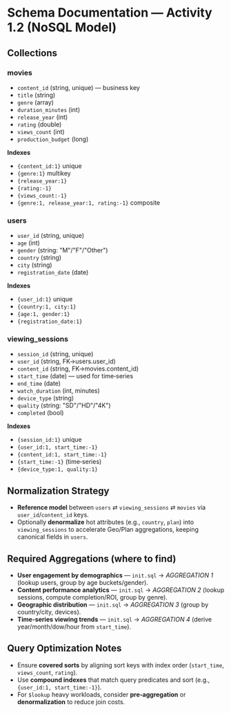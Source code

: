 # Schema Documentation — Activity 1.2 (NoSQL Model)

## Collections

### movies
- `content_id` (string, unique) — business key
- `title` (string)
- `genre` (array<string>)
- `duration_minutes` (int)
- `release_year` (int)
- `rating` (double)
- `views_count` (int)
- `production_budget` (long)

**Indexes**
- `{content_id:1}` unique
- `{genre:1}` multikey
- `{release_year:1}`
- `{rating:-1}`
- `{views_count:-1}`
- `{genre:1, release_year:1, rating:-1}` composite

### users
- `user_id` (string, unique)
- `age` (int)
- `gender` (string: "M"/"F"/"Other")
- `country` (string)
- `city` (string)
- `registration_date` (date)

**Indexes**
- `{user_id:1}` unique
- `{country:1, city:1}`
- `{age:1, gender:1}`
- `{registration_date:1}`

### viewing_sessions
- `session_id` (string, unique)
- `user_id` (string, FK→users.user_id)
- `content_id` (string, FK→movies.content_id)
- `start_time` (date) — used for time‑series
- `end_time` (date)
- `watch_duration` (int, minutes)
- `device_type` (string)
- `quality` (string: "SD"/"HD"/"4K")
- `completed` (bool)

**Indexes**
- `{session_id:1}` unique
- `{user_id:1, start_time:-1}`
- `{content_id:1, start_time:-1}`
- `{start_time:-1}` (time‑series)
- `{device_type:1, quality:1}`

## Normalization Strategy
- **Reference model** between `users` ⇄ `viewing_sessions` ⇄ `movies` via `user_id`/`content_id` keys.
- Optionally **denormalize** hot attributes (e.g., `country`, `plan`) into `viewing_sessions` to accelerate Geo/Plan aggregations, keeping canonical fields in `users`.

## Required Aggregations (where to find)
- **User engagement by demographics** — `init.sql` → *AGGREGATION 1* (lookup users, group by age buckets/gender).
- **Content performance analytics** — `init.sql` → *AGGREGATION 2* (lookup sessions, compute completion/ROI, group by genre).
- **Geographic distribution** — `init.sql` → *AGGREGATION 3* (group by country/city, devices).
- **Time‑series viewing trends** — `init.sql` → *AGGREGATION 4* (derive year/month/dow/hour from `start_time`).

## Query Optimization Notes
- Ensure **covered sorts** by aligning sort keys with index order (`start_time`, `views_count`, `rating`).
- Use **compound indexes** that match query predicates and sort (e.g., `{user_id:1, start_time:-1}`).
- For `$lookup` heavy workloads, consider **pre‑aggregation** or **denormalization** to reduce join costs.
